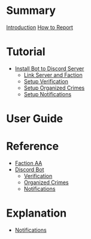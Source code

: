 # Summary

[Introduction](README.md)
[How to Report](report.md)

# Tutorial

- [Install Bot to Discord Server](tutorial/discord-server-installation.md)
    - [Link Server and Faction](tutorial/discord-server-link.md)
    - [Setup Verification](tutorial/discord-server-verification.md)
    - [Setup Organized Crimes](tutorial/discord-server-oc.md)
    - [Setup Notifications](tutorial/discord-server-notification.md)

# User Guide
# Reference

- [Faction AA](reference/faction-aa.md)
- [Discord Bot]()
    - [Verification](reference/bot-verification.md)
    - [Organized Crimes](reference/bot-oc.md)
    - [Notifications]()

# Explanation

- [Notifications]()
